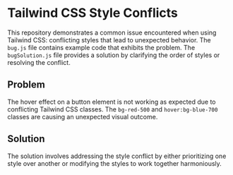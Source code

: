 # Tailwind CSS Style Conflicts

This repository demonstrates a common issue encountered when using Tailwind CSS: conflicting styles that lead to unexpected behavior.  The `bug.js` file contains example code that exhibits the problem. The `bugSolution.js` file provides a solution by clarifying the order of styles or resolving the conflict.

## Problem
The hover effect on a button element is not working as expected due to conflicting Tailwind CSS classes. The `bg-red-500` and `hover:bg-blue-700` classes are causing an unexpected visual outcome.

## Solution
The solution involves addressing the style conflict by either prioritizing one style over another or modifying the styles to work together harmoniously.